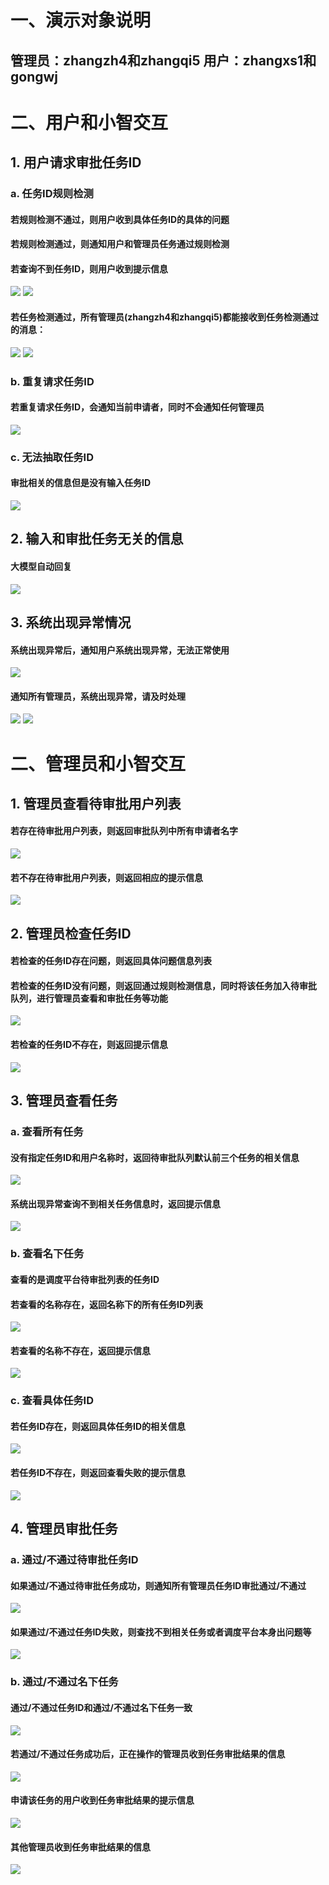 # 一、演示对象说明
## 管理员：zhangzh4和zhangqi5   用户：zhangxs1和gongwj

# 二、用户和小智交互
## 1. 用户请求审批任务ID
### a. 任务ID规则检测
#### 若规则检测不通过，则用户收到具体任务ID的具体的问题
#### 若规则检测通过，则通知用户和管理员任务通过规则检测
#### 若查询不到任务ID，则用户收到提示信息
![](images/1.3.png)
![](images/1.3g.png)
#### 若任务检测通过，所有管理员(zhangzh4和zhangqi5)都能接收到任务检测通过的消息：
![](images/1.3.1.png)
![](images/1.3.2.png)
### b. 重复请求任务ID
#### 若重复请求任务ID，会通知当前申请者，同时不会通知任何管理员
![](images/1.5.png)
### c. 无法抽取任务ID
#### 审批相关的信息但是没有输入任务ID
![](images/1.8.png)
## 2. 输入和审批任务无关的信息
#### 大模型自动回复
![](images/1.6.png)
## 3. 系统出现异常情况
#### 系统出现异常后，通知用户系统出现异常，无法正常使用
![](images/1.7.1.png)
#### 通知所有管理员，系统出现异常，请及时处理
![](images/1.7.21.png)
![](images/1.7.22.png)



# 二、管理员和小智交互
## 1. 管理员查看待审批用户列表
#### 若存在待审批用户列表，则返回审批队列中所有申请者名字
![](images/2.1.png)
#### 若不存在待审批用户列表，则返回相应的提示信息
![](images/2.1.2.png)

## 2. 管理员检查任务ID
#### 若检查的任务ID存在问题，则返回具体问题信息列表
#### 若检查的任务ID没有问题，则返回通过规则检测信息，同时将该任务加入待审批队列，进行管理员查看和审批任务等功能
![](images/2.4.1.png)
#### 若检查的任务ID不存在，则返回提示信息
![](images/2.4.2.png)

## 3. 管理员查看任务
### a. 查看所有任务
#### 没有指定任务ID和用户名称时，返回待审批队列默认前三个任务的相关信息
![](images/5.1.png)
#### 系统出现异常查询不到相关任务信息时，返回提示信息
![](images/5.2.png)
### b. 查看名下任务
#### 查看的是调度平台待审批列表的任务ID
#### 若查看的名称存在，返回名称下的所有任务ID列表
![](images/2.3.3.png)
#### 若查看的名称不存在，返回提示信息
![](images/2.3.4.png)
### c. 查看具体任务ID
#### 若任务ID存在，则返回具体任务ID的相关信息
![](images/2.3.5.png)
#### 若任务ID不存在，则返回查看失败的提示信息
![](images/2.3.6.png)

## 4. 管理员审批任务
### a. 通过/不通过待审批任务ID
#### 如果通过/不通过待审批任务成功，则通知所有管理员任务ID审批通过/不通过
![](images/2.2.2.png)
#### 如果通过/不通过任务ID失败，则查找不到相关任务或者调度平台本身出问题等
![](images/2.2.4.png)
### b. 通过/不通过名下任务
#### 通过/不通过任务ID和通过/不通过名下任务一致
![](images/2.2.6.png)
#### 若通过/不通过任务成功后，正在操作的管理员收到任务审批结果的信息
![](images/2.2.5.zhangzh4.png)
#### 申请该任务的用户收到任务审批结果的提示信息
![](images/2.2.5.gongwj.png)
#### 其他管理员收到任务审批结果的信息
![](images/2.2.5.zhangqi5.png)



